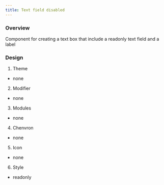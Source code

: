 ```yaml
---
title: Text field disabled
---
```

### Overview
Component for creating a text box that include a readonly text field and a label

### Design
1. Theme
 * none
2. Modifier
 * none
3. Modules
 * none
4. Chenvron
 * none
5. Icon
 * none
6. Style
 * readonly
